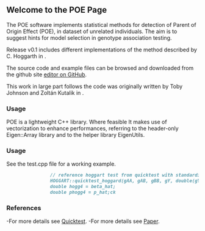 ## Welcome to the POE Page

The POE software implements statistical methods for detection of Parent of Origin Effect (POE), in dataset of unrelated individuals. The aim is to suggest hints for model selection in genotype association testing.

Release v0.1 includes different implementations of the method described by C. Hoggarth in <ref>. 

The source code and example files can be browsed and downloaded from the github site [editor on GitHub](https://github.com/ffcccc/POE).

This work in large part follows the code was originally written by Toby Johnson and Zoltán Kutalik in <ref>.

### Usage

POE is a lightweight C++ library. Where feasible It makes use of vectorization to enhance performances, referring to the header-only Eigen::Array library and to the helper library EigenUtils.

### Usage
See the test.cpp file for a working example.

```markdown
				// reference hoggart test from quicktest with standardization
				HOGGART::quicktest_hoggard(gAA, gAB, gBB, gY, double(gY.size()), beta_hat, se_hat, p_hat, varAA, varAB, varBB);
				double hogg4 = beta_hat;
				double phogg4 = p_hat;ck
```

### References
-For more details see [Quicktest](https://www2.unil.ch/cbg/index.php?title=QuickTest).
-For more details see [Paper](https://doi.org/10.1371/journal.pgen.1004508).
